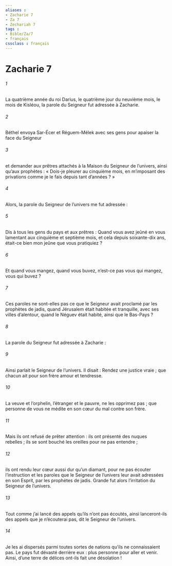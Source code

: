 ```yaml
---
aliases : 
- Zacharie 7
- Za 7
- Zechariah 7
tags : 
- Bible/Za/7
- français
cssclass : français
---
```


# Zacharie 7

###### 1
La quatrième année du roi Darius, le quatrième jour du neuvième mois, le mois de Kisléou, la parole du Seigneur fut adressée à Zacharie.
###### 2
Béthel envoya Sar-Écer et Réguem-Mélek avec ses gens pour apaiser la face du Seigneur
###### 3
et demander aux prêtres attachés à la Maison du Seigneur de l’univers, ainsi qu’aux prophètes : « Dois-je pleurer au cinquième mois, en m’imposant des privations comme je le fais depuis tant d’années ? »
###### 4
Alors, la parole du Seigneur de l’univers me fut adressée :
###### 5
Dis à tous les gens du pays et aux prêtres :
Quand vous avez jeûné en vous lamentant
aux cinquième et septième mois,
et cela depuis soixante-dix ans,
était-ce bien mon jeûne que vous pratiquiez ?
###### 6
Et quand vous mangez, quand vous buvez,
n’est-ce pas vous qui mangez, vous qui buvez ?
###### 7
Ces paroles ne sont-elles pas ce que le Seigneur avait proclamé
par les prophètes de jadis,
quand Jérusalem était habitée et tranquille,
avec ses villes d’alentour,
quand le Néguev était habité, ainsi que le Bas-Pays ?
###### 8
La parole du Seigneur fut adressée à Zacharie :
###### 9
Ainsi parlait le Seigneur de l’univers. Il disait : Rendez une justice vraie ; que chacun ait pour son frère amour et tendresse.
###### 10
La veuve et l’orphelin, l’étranger et le pauvre, ne les opprimez pas ; que personne de vous ne médite en son cœur du mal contre son frère.
###### 11
Mais ils ont refusé de prêter attention : ils ont présenté des nuques rebelles ; ils se sont bouché les oreilles pour ne pas entendre ;
###### 12
ils ont rendu leur cœur aussi dur qu’un diamant, pour ne pas écouter l’instruction et les paroles que le Seigneur de l’univers leur avait adressées en son Esprit, par les prophètes de jadis. Grande fut alors l’irritation du Seigneur de l’univers.
###### 13
Tout comme j’ai lancé des appels qu’ils n’ont pas écoutés, ainsi lanceront-ils des appels que je n’écouterai pas, dit le Seigneur de l’univers.
###### 14
Je les ai dispersés parmi toutes sortes de nations qu’ils ne connaissaient pas. Le pays fut dévasté derrière eux : plus personne pour aller et venir. Ainsi, d’une terre de délices ont-ils fait une désolation !
